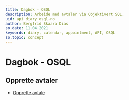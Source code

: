 ```yaml
---
title: Dagbok - OSQL
description: Arbeide med avtaler via Objektivert SQL.
uid: api_diary_osql-no
author: Bergfrid Skaara Dias
so.date: 11.04.2021
keywords: diary, calendar, appointment, API, OSQL
so.topic: concept
---
```


# Dagbok - OSQL

## Opprette avtaler

* [Opprette avtale][1]

<!-- Referenced links -->
[1]: create-apt-osql.md
